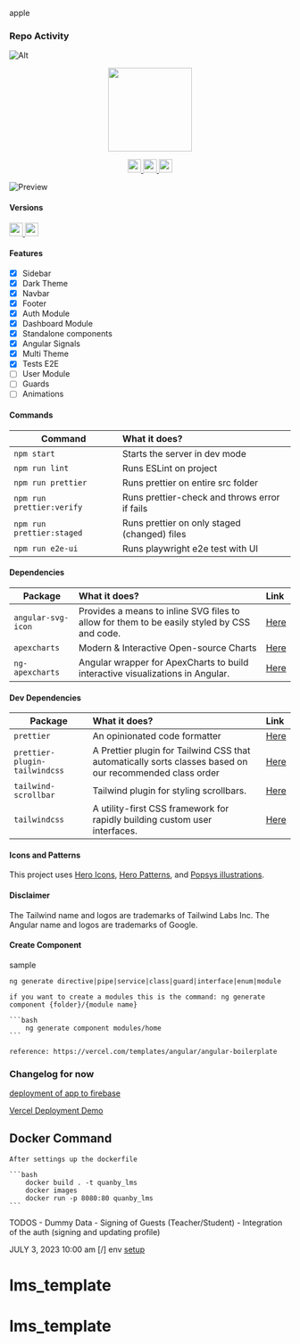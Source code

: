 apple

### Repo Activity

![Alt](https://repobeats.axiom.co/api/embed/474efb993b6ccd96db81e840dc48a80ccc303d45.svg "Repobeats analytics image")

<p align="center">
    <img src="src/assets/preview/logo.png" width="150">
</p>

<p align="center">
    <a href="https://github.com/Quanby-IT-Solutions/quanby-lms/stargazers">
        <img height="24" src="https://img.shields.io/github/stars/Quanby-IT-Solutions/quanby-lms?colorA=1e1e28&colorB=c9cbff&style=for-the-badge">
    </a>
    <a href="https://github.com/Quanby-IT-Solutions/quanby-lms/issues">
        <img height="24" src="https://img.shields.io/github/issues/Quanby-IT-Solutions/quanby-lms?colorA=1e1e28&colorB=f7be95&style=for-the-badge">
    </a>
    <a href="https://github.com/Quanby-IT-Solutions/quanby-lms/contributors">
        <img height="24" src="https://img.shields.io/github/contributors/Quanby-IT-Solutions/quanby-lms?colorA=1e1e28&colorB=b1e1a6&style=for-the-badge">
    </a>
</p>

<p>
    <img alt="Preview" src="src/assets/preview/preview.gif">
</p>

#### Versions

<a href="https://angular.io">
    <img height="24" src="https://img.shields.io/badge/Angular 17-DD0031?style=for-the-badge&logo=angular&logoColor=white">
</a>
<a href="https://tailwindcss.com">
    <img height="24" src="https://img.shields.io/badge/Tailwind 3-0ea5e9?style=for-the-badge&logo=tailwind-css&logoColor=white">
</a>

#### Features

- [x] Sidebar
- [x] Dark Theme
- [x] Navbar
- [x] Footer
- [x] Auth Module
- [x] Dashboard Module
- [x] Standalone components
- [x] Angular Signals
- [x] Multi Theme
- [x] Tests E2E
- [ ] User Module
- [ ] Guards
- [ ] Animations

#### Commands

| Command                   | What it does?                                 |
| ------------------------- | :-------------------------------------------- |
| `npm start`               | Starts the server in dev mode                 |
| `npm run lint`            | Runs ESLint on project                        |
| `npm run prettier`        | Runs prettier on entire src folder            |
| `npm run prettier:verify` | Runs prettier-check and throws error if fails |
| `npm run prettier:staged` | Runs prettier on only staged (changed) files  |
| `npm run e2e-ui`          | Runs playwright e2e test with UI              |

#### Dependencies

| Package            | What it does?                                                                               | Link                                                   |
| ------------------ | :------------------------------------------------------------------------------------------ | :----------------------------------------------------- |
| `angular-svg-icon` | Provides a means to inline SVG files to allow for them to be easily styled by CSS and code. | [Here](https://www.npmjs.com/package/angular-svg-icon) |
| `apexcharts`       | Modern & Interactive Open-source Charts                                                     | [Here](https://www.npmjs.com/package/apexcharts)       |
| `ng-apexcharts`    | Angular wrapper for ApexCharts to build interactive visualizations in Angular.              | [Here](https://www.npmjs.com/package/ng-apexcharts)    |

#### Dev Dependencies

| Package                       | What it does?                                                                                            | Link                                                              |
| ----------------------------- | :------------------------------------------------------------------------------------------------------- | :---------------------------------------------------------------- |
| `prettier`                    | An opinionated code formatter                                                                            | [Here](https://www.npmjs.com/package/prettier)                    |
| `prettier-plugin-tailwindcss` | A Prettier plugin for Tailwind CSS that automatically sorts classes based on our recommended class order | [Here](https://www.npmjs.com/package/prettier-plugin-tailwindcss) |
| `tailwind-scrollbar`          | Tailwind plugin for styling scrollbars.                                                                  | [Here](https://www.npmjs.com/package/tailwind-scrollbar)          |
| `tailwindcss`                 | A utility-first CSS framework for rapidly building custom user interfaces.                               | [Here](https://www.npmjs.com/package/tailwindcss)                 |

#### Icons and Patterns

This project uses [Hero Icons](https://heroicons.com/), [Hero Patterns](https://heropatterns.com/), and [Popsys illustrations](https://popsy.co/).

#### Disclaimer

The Tailwind name and logos are trademarks of Tailwind Labs Inc.
The Angular name and logos are trademarks of Google.

#### Create Component

sample

    ng generate directive|pipe|service|class|guard|interface|enum|module

    if you want to create a modules this is the command: ng generate component {folder}/{module name}

    ```bash
        ng generate component modules/home
    ```

    reference: https://vercel.com/templates/angular/angular-boilerplate

### Changelog for now

[deployment of app to firebase](https://www.npmjs.com/package/@angular/fire)

[Vercel Deployment Demo](https://quanby-lms.vercel.app/)

## Docker Command

    After settings up the dockerfile

    ```bash
        docker build . -t quanby_lms
        docker images
        docker run -p 8080:80 quanby_lms
    ```

TODOS
    - Dummy Data
    - Signing of Guests (Teacher/Student)
    - Integration of the auth (signing and updating profile)

JULY 3, 2023
10:00 am
  [/] env [setup](https://www.npmjs.com/package/@ngx-env/builder)
# lms_template
# lms_template

